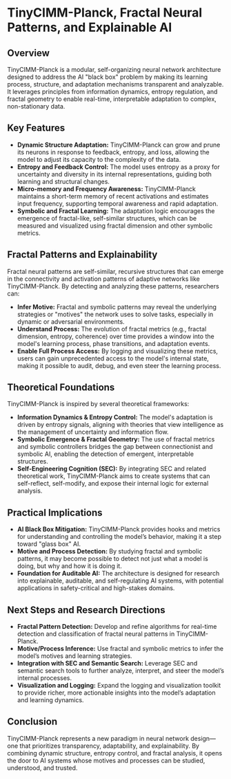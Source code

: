 # TinyCIMM-Planck, Fractal Neural Patterns, and Explainable AI

## Overview
TinyCIMM-Planck is a modular, self-organizing neural network architecture designed to address the AI "black box" problem by making its learning process, structure, and adaptation mechanisms transparent and analyzable. It leverages principles from information dynamics, entropy regulation, and fractal geometry to enable real-time, interpretable adaptation to complex, non-stationary data.

## Key Features
- **Dynamic Structure Adaptation:** TinyCIMM-Planck can grow and prune its neurons in response to feedback, entropy, and loss, allowing the model to adjust its capacity to the complexity of the data.
- **Entropy and Feedback Control:** The model uses entropy as a proxy for uncertainty and diversity in its internal representations, guiding both learning and structural changes.
- **Micro-memory and Frequency Awareness:** TinyCIMM-Planck maintains a short-term memory of recent activations and estimates input frequency, supporting temporal awareness and rapid adaptation.
- **Symbolic and Fractal Learning:** The adaptation logic encourages the emergence of fractal-like, self-similar structures, which can be measured and visualized using fractal dimension and other symbolic metrics.

## Fractal Patterns and Explainability
Fractal neural patterns are self-similar, recursive structures that can emerge in the connectivity and activation patterns of adaptive networks like TinyCIMM-Planck. By detecting and analyzing these patterns, researchers can:
- **Infer Motive:** Fractal and symbolic patterns may reveal the underlying strategies or "motives" the network uses to solve tasks, especially in dynamic or adversarial environments.
- **Understand Process:** The evolution of fractal metrics (e.g., fractal dimension, entropy, coherence) over time provides a window into the model's learning process, phase transitions, and adaptation events.
- **Enable Full Process Access:** By logging and visualizing these metrics, users can gain unprecedented access to the model's internal state, making it possible to audit, debug, and even steer the learning process.

## Theoretical Foundations
TinyCIMM-Planck is inspired by several theoretical frameworks:
- **Information Dynamics & Entropy Control:** The model's adaptation is driven by entropy signals, aligning with theories that view intelligence as the management of uncertainty and information flow.
- **Symbolic Emergence & Fractal Geometry:** The use of fractal metrics and symbolic controllers bridges the gap between connectionist and symbolic AI, enabling the detection of emergent, interpretable structures.
- **Self-Engineering Cognition (SEC):** By integrating SEC and related theoretical work, TinyCIMM-Planck aims to create systems that can self-reflect, self-modify, and expose their internal logic for external analysis.

## Practical Implications
- **AI Black Box Mitigation:** TinyCIMM-Planck provides hooks and metrics for understanding and controlling the model’s behavior, making it a step toward "glass box" AI.
- **Motive and Process Detection:** By studying fractal and symbolic patterns, it may become possible to detect not just what a model is doing, but why and how it is doing it.
- **Foundation for Auditable AI:** The architecture is designed for research into explainable, auditable, and self-regulating AI systems, with potential applications in safety-critical and high-stakes domains.

## Next Steps and Research Directions
- **Fractal Pattern Detection:** Develop and refine algorithms for real-time detection and classification of fractal neural patterns in TinyCIMM-Planck.
- **Motive/Process Inference:** Use fractal and symbolic metrics to infer the model’s motives and learning strategies.
- **Integration with SEC and Semantic Search:** Leverage SEC and semantic search tools to further analyze, interpret, and steer the model’s internal processes.
- **Visualization and Logging:** Expand the logging and visualization toolkit to provide richer, more actionable insights into the model’s adaptation and learning dynamics.

## Conclusion
TinyCIMM-Planck represents a new paradigm in neural network design—one that prioritizes transparency, adaptability, and explainability. By combining dynamic structure, entropy control, and fractal analysis, it opens the door to AI systems whose motives and processes can be studied, understood, and trusted.
